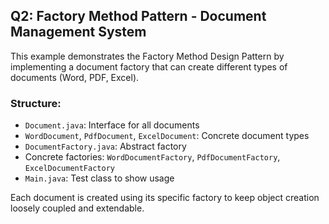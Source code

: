 ## Q2: Factory Method Pattern - Document Management System

This example demonstrates the Factory Method Design Pattern by implementing a document factory that can create different types of documents (Word, PDF, Excel).

### Structure:
- `Document.java`: Interface for all documents
- `WordDocument`, `PdfDocument`, `ExcelDocument`: Concrete document types
- `DocumentFactory.java`: Abstract factory
- Concrete factories: `WordDocumentFactory`, `PdfDocumentFactory`, `ExcelDocumentFactory`
- `Main.java`: Test class to show usage

Each document is created using its specific factory to keep object creation loosely coupled and extendable.
